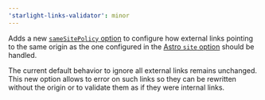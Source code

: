 ```yaml
---
'starlight-links-validator': minor
---
```


Adds a new [`sameSitePolicy` option](https://starlight-links-validator.vercel.app/configuration#samesitepolicy) to configure how external links pointing to the same origin as the one configured in the [Astro `site` option](https://docs.astro.build/en/reference/configuration-reference/#site) should be handled.

The current default behavior to ignore all external links remains unchanged. This new option allows to error on such links so they can be rewritten without the origin or to validate them as if they were internal links.
